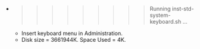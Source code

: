 * >>>>>>>>> Running inst-std-system-keyboard.sh ...
  * Insert keyboard menu in Administration.
  * Disk size = 3661944K. Space Used = 4K.
